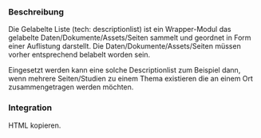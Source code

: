 ### Beschreibung
Die Gelabelte Liste (tech: descriptionlist) ist ein Wrapper-Modul das gelabelte Daten/Dokumente/Assets/Seiten sammelt und geordnet in Form einer Auflistung darstellt. Die Daten/Dokumente/Assets/Seiten müssen vorher entsprechend belabelt worden sein.

Eingesetzt werden kann eine solche Descriptionlist zum Beispiel dann, wenn mehrere Seiten/Studien zu einem Thema existieren die an einem Ort zusammengetragen werden möchten.

### Integration

HTML kopieren.
